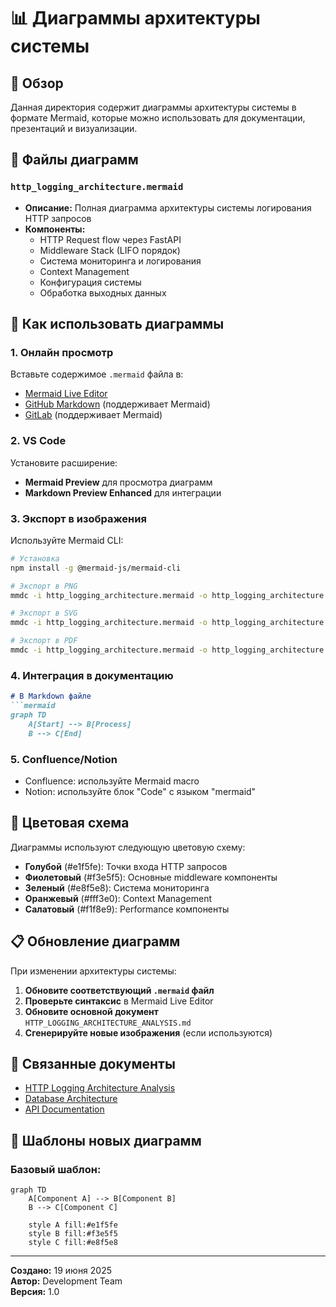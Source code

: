 # 📊 Диаграммы архитектуры системы

## 🎯 Обзор

Данная директория содержит диаграммы архитектуры системы в формате Mermaid, которые можно использовать для документации, презентаций и визуализации.

## 📁 Файлы диаграмм

### `http_logging_architecture.mermaid`
- **Описание:** Полная диаграмма архитектуры системы логирования HTTP запросов
- **Компоненты:** 
  - HTTP Request flow через FastAPI
  - Middleware Stack (LIFO порядок)
  - Система мониторинга и логирования
  - Context Management
  - Конфигурация системы
  - Обработка выходных данных

## 🔧 Как использовать диаграммы

### 1. **Онлайн просмотр**
Вставьте содержимое `.mermaid` файла в:
- [Mermaid Live Editor](https://mermaid.live/)
- [GitHub Markdown](https://github.com/) (поддерживает Mermaid)
- [GitLab](https://gitlab.com/) (поддерживает Mermaid)

### 2. **VS Code**
Установите расширение:
- **Mermaid Preview** для просмотра диаграмм
- **Markdown Preview Enhanced** для интеграции

### 3. **Экспорт в изображения**
Используйте Mermaid CLI:
```bash
# Установка
npm install -g @mermaid-js/mermaid-cli

# Экспорт в PNG
mmdc -i http_logging_architecture.mermaid -o http_logging_architecture.png

# Экспорт в SVG
mmdc -i http_logging_architecture.mermaid -o http_logging_architecture.svg

# Экспорт в PDF
mmdc -i http_logging_architecture.mermaid -o http_logging_architecture.pdf
```

### 4. **Интеграция в документацию**
```markdown
# В Markdown файле
```mermaid
graph TD
    A[Start] --> B[Process]
    B --> C[End]
```

### 5. **Confluence/Notion**
- Confluence: используйте Mermaid macro
- Notion: используйте блок "Code" с языком "mermaid"

## 🎨 Цветовая схема

Диаграммы используют следующую цветовую схему:
- **Голубой** (#e1f5fe): Точки входа HTTP запросов
- **Фиолетовый** (#f3e5f5): Основные middleware компоненты  
- **Зеленый** (#e8f5e8): Система мониторинга
- **Оранжевый** (#fff3e0): Context Management
- **Салатовый** (#f1f8e9): Performance компоненты

## 📋 Обновление диаграмм

При изменении архитектуры системы:

1. **Обновите соответствующий `.mermaid` файл**
2. **Проверьте синтаксис** в Mermaid Live Editor
3. **Обновите основной документ** `HTTP_LOGGING_ARCHITECTURE_ANALYSIS.md`
4. **Сгенерируйте новые изображения** (если используются)

## 🔗 Связанные документы

- [HTTP Logging Architecture Analysis](../HTTP_LOGGING_ARCHITECTURE_ANALYSIS.md)
- [Database Architecture](../DATABASE_ARCHITECTURE.md)
- [API Documentation](../API_DOCUMENTATION.md)

## 📝 Шаблоны новых диаграмм

### Базовый шаблон:
```mermaid
graph TD
    A[Component A] --> B[Component B]
    B --> C[Component C]
    
    style A fill:#e1f5fe
    style B fill:#f3e5f5
    style C fill:#e8f5e8
```

---

**Создано:** 19 июня 2025  
**Автор:** Development Team  
**Версия:** 1.0 
